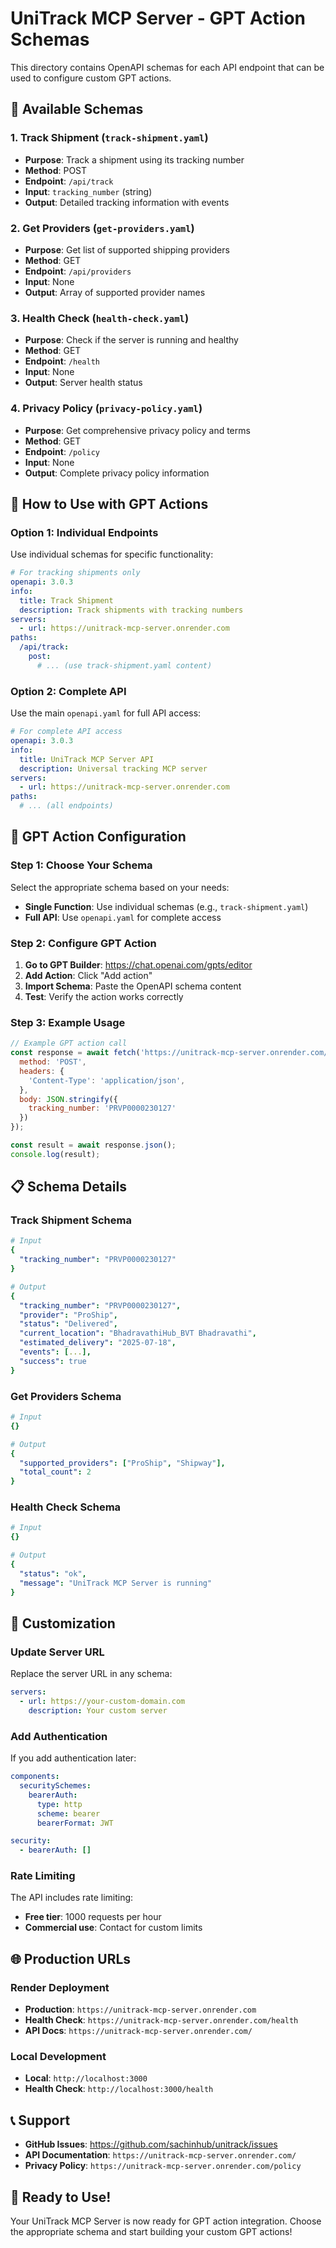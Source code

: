 # UniTrack MCP Server - GPT Action Schemas

This directory contains OpenAPI schemas for each API endpoint that can be used to configure custom GPT actions.

## 📁 Available Schemas

### 1. **Track Shipment** (`track-shipment.yaml`)
- **Purpose**: Track a shipment using its tracking number
- **Method**: POST
- **Endpoint**: `/api/track`
- **Input**: `tracking_number` (string)
- **Output**: Detailed tracking information with events

### 2. **Get Providers** (`get-providers.yaml`)
- **Purpose**: Get list of supported shipping providers
- **Method**: GET
- **Endpoint**: `/api/providers`
- **Input**: None
- **Output**: Array of supported provider names

### 3. **Health Check** (`health-check.yaml`)
- **Purpose**: Check if the server is running and healthy
- **Method**: GET
- **Endpoint**: `/health`
- **Input**: None
- **Output**: Server health status

### 4. **Privacy Policy** (`privacy-policy.yaml`)
- **Purpose**: Get comprehensive privacy policy and terms
- **Method**: GET
- **Endpoint**: `/policy`
- **Input**: None
- **Output**: Complete privacy policy information

## 🚀 How to Use with GPT Actions

### **Option 1: Individual Endpoints**

Use individual schemas for specific functionality:

```yaml
# For tracking shipments only
openapi: 3.0.3
info:
  title: Track Shipment
  description: Track shipments with tracking numbers
servers:
  - url: https://unitrack-mcp-server.onrender.com
paths:
  /api/track:
    post:
      # ... (use track-shipment.yaml content)
```

### **Option 2: Complete API**

Use the main `openapi.yaml` for full API access:

```yaml
# For complete API access
openapi: 3.0.3
info:
  title: UniTrack MCP Server API
  description: Universal tracking MCP server
servers:
  - url: https://unitrack-mcp-server.onrender.com
paths:
  # ... (all endpoints)
```

## 🎯 GPT Action Configuration

### **Step 1: Choose Your Schema**

Select the appropriate schema based on your needs:

- **Single Function**: Use individual schemas (e.g., `track-shipment.yaml`)
- **Full API**: Use `openapi.yaml` for complete access

### **Step 2: Configure GPT Action**

1. **Go to GPT Builder**: https://chat.openai.com/gpts/editor
2. **Add Action**: Click "Add action"
3. **Import Schema**: Paste the OpenAPI schema content
4. **Test**: Verify the action works correctly

### **Step 3: Example Usage**

```javascript
// Example GPT action call
const response = await fetch('https://unitrack-mcp-server.onrender.com/api/track', {
  method: 'POST',
  headers: {
    'Content-Type': 'application/json',
  },
  body: JSON.stringify({
    tracking_number: 'PRVP0000230127'
  })
});

const result = await response.json();
console.log(result);
```

## 📋 Schema Details

### **Track Shipment Schema**
```yaml
# Input
{
  "tracking_number": "PRVP0000230127"
}

# Output
{
  "tracking_number": "PRVP0000230127",
  "provider": "ProShip",
  "status": "Delivered",
  "current_location": "BhadravathiHub_BVT Bhadravathi",
  "estimated_delivery": "2025-07-18",
  "events": [...],
  "success": true
}
```

### **Get Providers Schema**
```yaml
# Input
{}

# Output
{
  "supported_providers": ["ProShip", "Shipway"],
  "total_count": 2
}
```

### **Health Check Schema**
```yaml
# Input
{}

# Output
{
  "status": "ok",
  "message": "UniTrack MCP Server is running"
}
```

## 🔧 Customization

### **Update Server URL**

Replace the server URL in any schema:

```yaml
servers:
  - url: https://your-custom-domain.com
    description: Your custom server
```

### **Add Authentication**

If you add authentication later:

```yaml
components:
  securitySchemes:
    bearerAuth:
      type: http
      scheme: bearer
      bearerFormat: JWT

security:
  - bearerAuth: []
```

### **Rate Limiting**

The API includes rate limiting:
- **Free tier**: 1000 requests per hour
- **Commercial use**: Contact for custom limits

## 🌐 Production URLs

### **Render Deployment**
- **Production**: `https://unitrack-mcp-server.onrender.com`
- **Health Check**: `https://unitrack-mcp-server.onrender.com/health`
- **API Docs**: `https://unitrack-mcp-server.onrender.com/`

### **Local Development**
- **Local**: `http://localhost:3000`
- **Health Check**: `http://localhost:3000/health`

## 📞 Support

- **GitHub Issues**: https://github.com/sachinhub/unitrack/issues
- **API Documentation**: `https://unitrack-mcp-server.onrender.com/`
- **Privacy Policy**: `https://unitrack-mcp-server.onrender.com/policy`

## 🎉 Ready to Use!

Your UniTrack MCP Server is now ready for GPT action integration. Choose the appropriate schema and start building your custom GPT actions! 